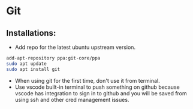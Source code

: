 # Git

## Installations:

- Add repo for the latest ubuntu upstream version.
```bash
add-apt-repository ppa:git-core/ppa
sudo apt update
sudo apt install git
```

- When using git for the first time, don't use it from terminal.
- Use vscode built-in terminal to push something on github because vscode has integration to sign in to github and you will be saved from using ssh and other cred management issues.